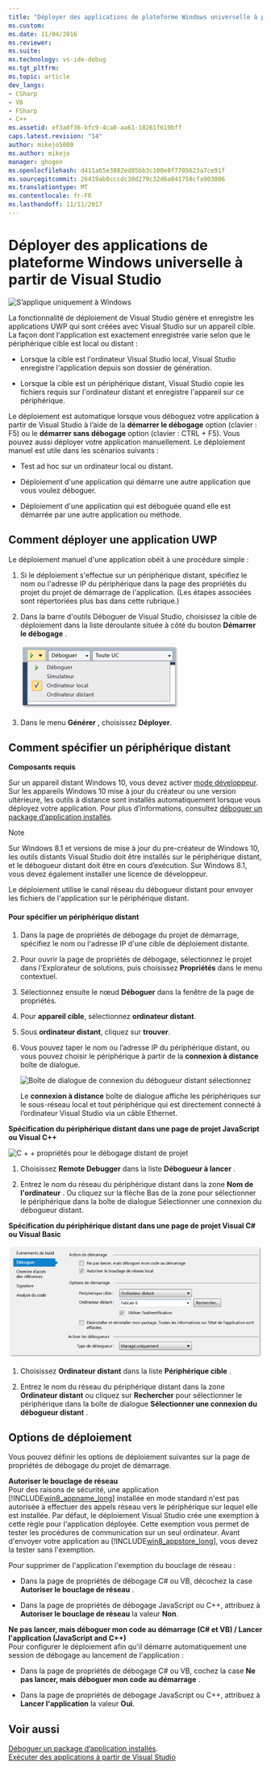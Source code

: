 ```yaml
---
title: "Déployer des applications de plateforme Windows universelle à partir de Visual Studio | Documents Microsoft"
ms.custom: 
ms.date: 11/04/2016
ms.reviewer: 
ms.suite: 
ms.technology: vs-ide-debug
ms.tgt_pltfrm: 
ms.topic: article
dev_langs:
- CSharp
- VB
- FSharp
- C++
ms.assetid: ef3a0f36-bfc9-4ca0-aa61-18261f619bff
caps.latest.revision: "14"
author: mikejo5000
ms.author: mikejo
manager: ghogen
ms.openlocfilehash: d411a65e3882ed85bb3c100e8f7705623a7ce91f
ms.sourcegitcommit: 26419ab0cccdc30d279c32d6a841758cfa903806
ms.translationtype: MT
ms.contentlocale: fr-FR
ms.lasthandoff: 11/11/2017
---
```

# <a name="deploy-uwp-apps-from-visual-studio"></a>Déployer des applications de plateforme Windows universelle à partir de Visual Studio
![S’applique uniquement à Windows](../debugger/media/windows_only_content.png "windows_only_content")  
  
 La fonctionnalité de déploiement de Visual Studio génère et enregistre les applications UWP qui sont créées avec Visual Studio sur un appareil cible. La façon dont l'application est exactement enregistrée varie selon que le périphérique cible est local ou distant :  
  
-   Lorsque la cible est l'ordinateur Visual Studio local, Visual Studio enregistre l'application depuis son dossier de génération.  
  
-   Lorsque la cible est un périphérique distant, Visual Studio copie les fichiers requis sur l'ordinateur distant et enregistre l'appareil sur ce périphérique.  
  
 Le déploiement est automatique lorsque vous déboguez votre application à partir de Visual Studio à l’aide de la **démarrer le débogage** option (clavier : F5) ou le **démarrer sans débogage** option (clavier : CTRL + F5). Vous pouvez aussi déployer votre application manuellement. Le déploiement manuel est utile dans les scénarios suivants :  
  
-   Test ad hoc sur un ordinateur local ou distant.  
  
-   Déploiement d'une application qui démarre une autre application que vous voulez déboguer.  
  
-   Déploiement d'une application qui est déboguée quand elle est démarrée par une autre application ou méthode.
  
##  <a name="BKMK_How_to_deploy_a_Windows_Store_app"></a>Comment déployer une application UWP  
 Le déploiement manuel d'une application obéit à une procédure simple :  
  
1.  Si le déploiement s'effectue sur un périphérique distant, spécifiez le nom ou l'adresse IP du périphérique dans la page des propriétés du projet du projet de démarrage de l'application. (Les étapes associées sont répertoriées plus bas dans cette rubrique.)  
  
2.  Dans la barre d'outils Déboguer de Visual Studio, choisissez la cible de déploiement dans la liste déroulante située à côté du bouton **Démarrer le débogage** .  
  
     ![Exécuter sur l’ordinateur Local](../debugger/media/vsrun_f5_local.png "VSRUN_F5_Local")  
  
3.  Dans le menu **Générer** , choisissez **Déployer**.  
  
##  <a name="BKMK_How_to_specify_a_remote_device"></a> Comment spécifier un périphérique distant  

**Composants requis**  
  
Sur un appareil distant Windows 10, vous devez activer [mode développeur](/windows/uwp/get-started/enable-your-device-for-development). Sur les appareils Windows 10 mise à jour du créateur ou une version ultérieure, les outils à distance sont installés automatiquement lorsque vous déployez votre application. Pour plus d’informations, consultez [déboguer un package d’application installés](../debugger/debug-installed-app-package.md).

> [!NOTE]
> Sur Windows 8.1 et versions de mise à jour du pre-créateur de Windows 10, les outils distants Visual Studio doit être installés sur le périphérique distant, et le débogueur distant doit être en cours d’exécution. Sur Windows 8.1, vous devez également installer une licence de développeur.
  
Le déploiement utilise le canal réseau du débogueur distant pour envoyer les fichiers de l'application sur le périphérique distant.  
  
#### <a name="to-specify-a-remote-device"></a>Pour spécifier un périphérique distant  
  
1.  Dans la page de propriétés de débogage du projet de démarrage, spécifiez le nom ou l'adresse IP d'une cible de déploiement distante.  
  
2.  Pour ouvrir la page de propriétés de débogage, sélectionnez le projet dans l'Explorateur de solutions, puis choisissez **Propriétés** dans le menu contextuel.  
  
3.  Sélectionnez ensuite le nœud **Déboguer** dans la fenêtre de la page de propriétés.

4. Pour **appareil cible**, sélectionnez **ordinateur distant**.

5. Sous **ordinateur distant**, cliquez sur **trouver**.
  
4.  Vous pouvez taper le nom ou l’adresse IP du périphérique distant, ou vous pouvez choisir le périphérique à partir de la **connexion à distance** boîte de dialogue.  
  
     ![Boîte de dialogue de connexion du débogueur distant sélectionnez](../debugger/media/vsrun_selectremotedebuggerdlg.png "VSRUN_SelectRemoteDebuggerDlg")  
  
     Le **connexion à distance** boîte de dialogue affiche les périphériques sur le sous-réseau local et tout périphérique qui est directement connecté à l’ordinateur Visual Studio via un câble Ethernet.  
  
 **Spécification du périphérique distant dans une page de projet JavaScript ou Visual C++**  
  
 ![C &#43; &#43; propriétés pour le débogage distant de projet](../debugger/media/vsrun_cpp_projprop_remote.png "VSRUN_CPP_ProjProp_Remote")  
  
1.  Choisissez **Remote Debugger** dans la liste **Débogueur à lancer** .  
  
2.  Entrez le nom du réseau du périphérique distant dans la zone **Nom de l'ordinateur** . Ou cliquez sur la flèche Bas de la zone pour sélectionner le périphérique dans la boîte de dialogue Sélectionner une connexion du débogueur distant.  
  
 **Spécification du périphérique distant dans une page de projet Visual C# ou Visual Basic**  
  
 ![Propriétés du projet pour le débogage distant managé](../debugger/media/vsrun_managed_projprop_remote.png "VSRUN_Managed_ProjProp_Remote")  
  
1.  Choisissez **Ordinateur distant** dans la liste **Périphérique cible** .  
  
2.  Entrez le nom du réseau du périphérique distant dans la zone **Ordinateur distant** ou cliquez sur **Rechercher** pour sélectionner le périphérique dans la boîte de dialogue **Sélectionner une connexion du débogueur distant** .  
  
##  <a name="BKMK_Deployment_options"></a> Options de déploiement  
 Vous pouvez définir les options de déploiement suivantes sur la page de propriétés de débogage du projet de démarrage.  
  
 **Autoriser le bouclage de réseau**  
 Pour des raisons de sécurité, une application [!INCLUDE[win8_appname_long](../debugger/includes/win8_appname_long_md.md)] installée en mode standard n'est pas autorisée à effectuer des appels réseau vers le périphérique sur lequel elle est installée. Par défaut, le déploiement Visual Studio crée une exemption à cette règle pour l'application déployée. Cette exemption vous permet de tester les procédures de communication sur un seul ordinateur. Avant d'envoyer votre application au [!INCLUDE[win8_appstore_long](../debugger/includes/win8_appstore_long_md.md)], vous devez la tester sans l'exemption.  
  
 Pour supprimer de l'application l'exemption du bouclage de réseau :  
  
-   Dans la page de propriétés de débogage C# ou VB, décochez la case **Autoriser le bouclage de réseau** .  
  
-   Dans la page de propriétés de débogage JavaScript ou C++, attribuez à **Autoriser le bouclage de réseau** la valeur **Non**.  
  
 **Ne pas lancer, mais déboguer mon code au démarrage (C# et VB) / Lancer l'application (JavaScript and C++)**  
 Pour configurer le déploiement afin qu'il démarre automatiquement une session de débogage au lancement de l'application :  
  
-   Dans la page de propriétés de débogage C# ou VB, cochez la case **Ne pas lancer, mais déboguer mon code au démarrage** .  
  
-   Dans la page de propriétés de débogage JavaScript ou C++, attribuez à **Lancer l'application** la valeur **Oui**.  
  
## <a name="see-also"></a>Voir aussi  
 [Déboguer un package d’application installés](../debugger/debug-installed-app-package.md).   
 [Exécuter des applications à partir de Visual Studio](../debugger/run-store-apps-from-visual-studio.md)